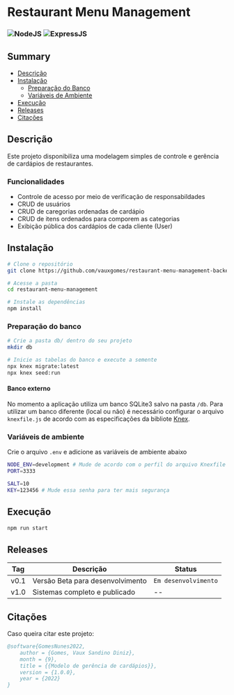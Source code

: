# Restaurant Menu Management

### ![NodeJS](https://img.shields.io/badge/Node.js-339933?style=for-the-badge&logo=nodedotjs&logoColor=white) ![ExpressJS](https://img.shields.io/badge/Express.js-000000?style=for-the-badge&logo=express&logoColor=white")

## Summary

- [Descrição](#descrição)
- [Instalação](#instalação)
  - [Preparação do Banco](#preparação-do-banco)
  - [Variáveis de Ambiente](#variáveis-de-ambiente)
- [Execução](#execução)
- [Releases](#releases)
- [Citações](#citações)


## Descrição

Este projeto disponibiliza uma modelagem simples de controle e gerência de cardápios de restaurantes.

### Funcionalidades

- Controle de acesso por meio de verificação de responsabildades
- CRUD de usuários
- CRUD de caregorias ordenadas de cardápio
- CRUD de itens ordenados para comporem as categorias
- Exibição pública dos cardápios de cada cliente (User)

## Instalação

```sh
# Clone o repositório
git clone https://github.com/vauxgomes/restaurant-menu-management-backend.git

# Acesse a pasta
cd restaurant-menu-management

# Instale as dependências
npm install
```

### Preparação do banco

```sh
# Crie a pasta db/ dentro do seu projeto
mkdir db

# Inicie as tabelas do banco e execute a semente
npx knex migrate:latest
npx knex seed:run
```

#### Banco externo

No momento a aplicação utiliza um banco SQLite3 salvo na pasta `/db`. Para utilizar um banco diferente (local ou não) é necessário configurar o arquivo `knexfile.js` de acordo com as especificações da bibliote [Knex](http://knexjs.org/guide/).

### Variáveis de ambiente

Crie o arquivo `.env` e adicione as variáveis de ambiente abaixo

```sh
NODE_ENV=development # Mude de acordo com o perfil do arquivo Knexfile
PORT=3333

SALT=10
KEY=123456 # Mude essa senha para ter mais segurança
```

## Execução

```sh
npm run start
```

## Releases 

| Tag | Descrição | Status |
| --- |-----------| ------ |
| v0.1 | Versão Beta para desenvolvimento | `Em desenvolvimento` |
| v1.0 | Sistemas completo e publicado | -- |

## Citações

Caso queira citar este projeto:

```bibtex
@software{GomesNunes2022,
    author = {Gomes, Vaux Sandino Diniz},
    month = {9},
    title = {{Modelo de gerência de cardápios}},
    version = {1.0.0},
    year = {2022}
}
```